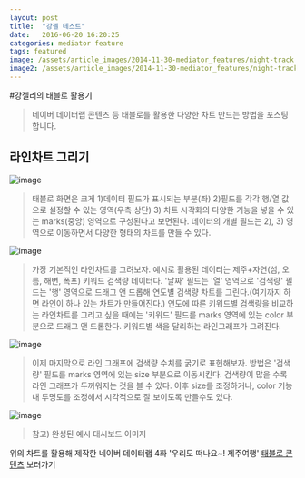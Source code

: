 ```yaml
---
layout: post
title:  "강젤 테스트"
date:   2016-06-20 16:20:25
categories: mediator feature
tags: featured
image: /assets/article_images/2014-11-30-mediator_features/night-track.JPG
image2: /assets/article_images/2014-11-30-mediator_features/night-track-mobile.JPG
---
```


#강젤리의 태블로 활용기
>네이버 데이터랩 콘텐츠 등 태블로를 활용한 다양한 차트 만드는 방법을 포스팅합니다.

## 라인차트 그리기

![image](https://cloud.githubusercontent.com/assets/10662638/16186494/c7cea22a-3705-11e6-9719-21ed75f7fc13.png)
> 태블로 화면은 크게 1)데이터 필드가 표시되는 부분(좌) 2)필드를 각각 행/열 값으로 설정할 수 있는 영역(우측 상단) 3) 차트 시각화의 다양한 기능을 넣을 수 있는 marks(중앙) 영역으로 구성된다고 보면된다. 데이터의 개별 필드는 2), 3) 영역으로 이동하면서 다양한 형태의 차트를 만들 수 있다.

![image](https://cloud.githubusercontent.com/assets/10662638/16186610/6dc3c70a-3706-11e6-8b3c-feff06f938bf.png)
> 가장 기본적인 라인차트를 그려보자. 예시로 활용된 데이터는 제주+자연(섬, 오름, 해변, 폭포) 키워드 검색량 데이터다. '날짜' 필드는 '열' 영역으로 '검색량' 필드는 '행' 영역으로 드래그 앤 드롭해 연도별 검색량 차트를 그린다.(여기까지 하면 라인이 하나 있는 차트가 만들어진다.) 연도에 따른 키워드별 검색량을 비교하는 라인차트를 그리고 싶을 때에는 '키워드' 필드를 marks 영역에 있는 color 부분으로 드래그 앤 드롭한다. 키워드별 색을 달리하는 라인그래프가 그려진다.

![image](https://cloud.githubusercontent.com/assets/10662638/16186741/22cf4f7a-3707-11e6-80a7-3f23769eac92.png)
> 이제 마지막으로 라인 그래프에 검색량 수치를 굵기로 표현해보자. 방법은 '검색량' 필드를 marks 영역에 있는 size 부분으로 이동시킨다. 검색량이 많을 수록 라인 그래프가 두꺼워지는 것을 볼 수 있다. 이후 size를 조정하거나, color 기능 내 투명도를 조정해서 시각적으로 잘 보이도록 만들수도 있다.

![image](https://cloud.githubusercontent.com/assets/10662638/16186834/c778beee-3707-11e6-8859-d3e532f50ea6.png)
> 참고) 완성된 예시 대시보드 이미지

위의 차트를 활용해 제작한 네이버 데이터랩 4화 '우리도 떠나요~! 제주여행' [태블로 콘텐츠](https://public.tableau.com/views/_0617/0616_text?:embed=y&:display_count=yes&:showTabs=y&:showVizHome=no#3) 보러가기

